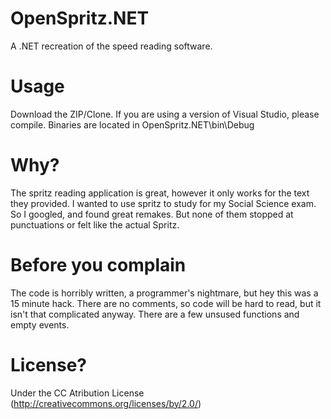 OpenSpritz.NET
==============

A .NET recreation of the speed reading software.

Usage
=====

Download the ZIP/Clone. If you are using a version of Visual Studio, please compile. Binaries are located in OpenSpritz.NET\bin\Debug

Why?
====

The spritz reading application is great, however it only works for the text they provided. I wanted to use spritz to study for my Social Science exam. So I googled, and found great remakes. But none of them stopped at punctuations or felt like the actual Spritz.

Before you complain
===================

The code is horribly written, a programmer's nightmare, but hey this was a 15 minute hack. There are no comments, so code will be hard to read, but it isn't that complicated anyway. There are a few unsused functions and empty events.

License?
========

Under the CC Atribution License (http://creativecommons.org/licenses/by/2.0/)
